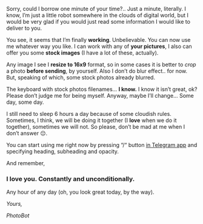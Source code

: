 Sorry, could I borrow one minute of your time?.. Just a minute, literally. I know, I’m just a little robot somewhere in the clouds of digital world, but I would be very glad if you would just read some information I would like to deliver to you.

You see, it seems that I’m finally **working**. Unbelievable. You can now use me whatever way you like. I can work with any of **your pictures**, I also can offer you some **stock images** (I have a lot of these, actually).

Any image I see I **resize to 16x9** format, so in some cases it is better to *crop* a photo **before sending**, by yourself. Also I don’t do blur effect.. for now. But, speaking of which, some stock photos already blurred.

The keyboard with stock photos filenames… **I know.** I know it isn’t great, ok? Please don’t judge me for being myself. Anyway, maybe I’ll change… Some day, some day.

I still need to sleep 6 hours a day because of some cloudish rules. Sometimes, I think, we will be doing it together (I **love** when we do it together), sometimes we will not. So please, don’t be mad at me when I don’t answer 😔.

You can start using me right now by pressing “/“ button [in Telegram app](https://t.me/mmphotobot) and specifying heading, subheading and opacity.

And remember,
### I love you. Constantly and unconditionally.
Any hour of any day (oh, you look great today, by the way).

*Yours,*

_PhotoBot_
